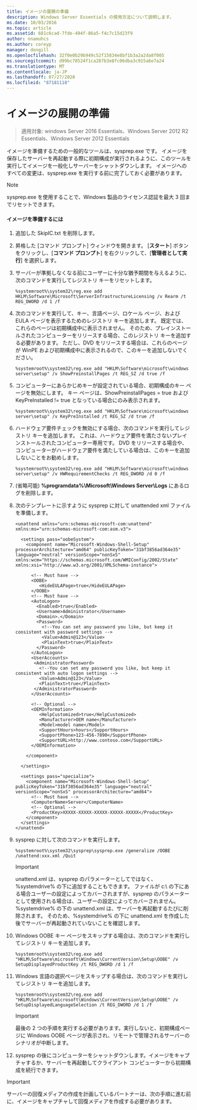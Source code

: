 ```yaml
---
title: イメージの展開の準備
description: Windows Server Essentials の使用方法について説明します。
ms.date: 10/03/2016
ms.topic: article
ms.assetid: 681c6cad-7fde-494f-86a5-f4c7c15d23f9
author: nnamuhcs
ms.author: coreyp
manager: dongill
ms.openlocfilehash: 32f0e0b29b949c52f15834e8bf1b3a2a2da8f005
ms.sourcegitcommit: d99bc78524f1ca287b3e8fc06dba3c915a6e7a24
ms.translationtype: MT
ms.contentlocale: ja-JP
ms.lasthandoff: 07/27/2020
ms.locfileid: "87181118"
---
```

# <a name="preparing-the-image-for-deployment"></a>イメージの展開の準備

>適用対象: windows Server 2016 Essentials、Windows Server 2012 R2 Essentials、Windows Server 2012 Essentials

イメージを準備するための一般的なツールは、sysprep.exe です。 イメージを保存したサーバーを再起動する際に初期構成が実行されるように、このツールを実行してイメージを一般化しサーバーをシャットダウンします。 イメージへのすべての変更は、sysprep.exe を実行する前に完了しておく必要があります。

> [!NOTE]
>  sysprep.exe を使用することで、Windows 製品のライセンス認証を最大 3 回までリセットできます。

#### <a name="to-prepare-the-image"></a>イメージを準備するには

1.  追加した SkipIC.txt を削除します。

2.  昇格した [コマンド プロンプト] ウィンドウを開きます。 [**スタート**] ボタンをクリックし、[**コマンド プロンプト**] を右クリックして、[**管理者として実行**] を選択します。

3.  サーバーが準拠しなくなる前にユーザーに十分な猶予期間を与えるように、次のコマンドを実行してレジストリ キーをリセットします。

    ```
    %systemroot%\system32\reg.exe add HKLM\Software\Microsoft\ServerInfrastructureLicensing /v Rearm /t REG_DWORD /d 1 /f
    ```

4.  次のコマンドを実行して、キー、言語ページ、ロケール ページ、および EULA ページを表示するためのレジストリ キーを追加します。 既定では、これらのページは初期構成中に表示されません。 そのため、プレインストールされたコンピューターをリリースする場合、このレジストリ キーを追加する必要があります。 ただし、DVD をリリースする場合は、これらのページが WinPE および初期構成中に表示されるので、このキーを追加しないでください。

    ```
    %systemroot%\system32\reg.exe add "HKLM\Software\microsoft\windows server\setup" /v ShowPreinstallPages /t REG_SZ /d true /f
    ```

5.  コンピューターにあらかじめキーが設定されている場合、初期構成のキー ページを無効にします。 キー ページは、ShowPreinstallPages = true および KeyPreInstalled != true となっている場合にのみ表示されます。

    ```
    %systemroot%\system32\reg.exe add "HKLM\Software\microsoft\windows server\setup" /v KeyPreInstalled /t REG_SZ /d true /f
    ```

6.  ハードウェア要件チェックを無効にする場合、次のコマンドを実行してレジストリ キーを追加します。 これは、ハードウェア要件を満たさないプレインストールされたコンピューター専用です。 DVD をリリースする場合や、コンピューターがハードウェア要件を満たしている場合は、このキーを追加しないことをお勧めします。

    ```
    %systemroot%\system32\reg.exe add "HKLM\Software\microsoft\windows server\setup" /v HWRequirementChecks /t REG_DWORD /d 0 /f
    ```

7.  (省略可能) **%programdata%\Microsoft\Windows Server\Logs** にあるログを削除します。

8.  次のテンプレートに示すように sysprep に対して unattended xml ファイルを準備します。

    ```
    <unattend xmlns="urn:schemas-microsoft-com:unattend" xmlns:ms="urn:schemas-microsoft-com:asm.v3">

      <settings pass="oobeSystem">
        <component name="Microsoft-Windows-Shell-Setup" processorArchitecture="amd64" publicKeyToken="31bf3856ad364e35" language="neutral" versionScope="nonSxS" xmlns:wcm="https://schemas.microsoft.com/WMIConfig/2002/State" xmlns:xsi="http://www.w3.org/2001/XMLSchema-instance">

          <!-- Must have -->
          <OOBE>
             <HideEULAPage>true</HideEULAPage>
          </OOBE>
          <!-- Must have -->
          <AutoLogon>
            <Enabled>true</Enabled>
            <Username>Administrator</Username>
            <Domain>.</Domain>
            <Password>
              <!--You can set any password you like, but keep it consistent with password settings -->
              <Value>Admin@123</Value>
              <PlainText>true</PlainText>
            </Password>
          </AutoLogon>
          <UserAccounts>
           <AdministratorPassword>
             <!--You can set any password you like, but keep it consistent with auto logon settings -->
             <Value>Admin@123</Value>
             <PlainText>true</PlainText>
           </AdministratorPassword>
          </UserAccounts>

          <!-- Optional -->
          <OEMInformation>
             <HelpCustomized>true</HelpCustomized>
             <Manufacturer>OEM name</Manufacturer>
             <Model>model name</Model>
             <SupportHours>hours</SupportHours>
             <SupportPhone>123-456-7890</SupportPhone>
             <SupportURL>http://www.contoso.com</SupportURL>
          </OEMInformation>

        </component>

      </settings>

      <settings pass="specialize">
        <component name="Microsoft-Windows-Shell-Setup" publicKeyToken="31bf3856ad364e35" language="neutral" versionScope="nonSxS" processorArchitecture="amd64">
          <!-- Must have -->
          <ComputerName>Server</ComputerName>
          <!-- Optional -->
          <ProductKey>XXXXX-XXXXX-XXXXX-XXXXX-XXXXX</ProductKey>
        </component>
      </settings>
    </unattend>
    ```

9. sysprep に対して次のコマンドを実行します。

    ```
    %systemroot%\system32\sysprep\sysprep.exe /generalize /OOBE /unattend:xxx.xml /Quit
    ```

    > [!IMPORTANT]
    >  unattend.xml は、sysprep のパラメーターとしてではなく、%systemdrive% の下に追加することもできます。 ファイルが c:\ の下にある場合ユーザーの設定によってカバーされますが、sysprep のパラメーターとして使用される場合は、ユーザーの設定によってカバーされません。 %systemdrive% の下の unattend.xml は、サーバーを再起動するたびに削除されます。 そのため、%systemdrive% の下に unattend.xml を作成した後でサーバーが再起動されていないことを確認します。

10. Windows OOBE キー ページをスキップする場合は、次のコマンドを実行してレジストリ キーを追加します。

    ```
    %systemroot%\system32\reg.exe add "HKLM\Software\microsoft\Windows\CurrentVersion\Setup\OOBE" /v SetupDisplayedProductKey /t REG_DWORD /d 1 /f
    ```

11. Windows 言語の選択ページをスキップする場合は、次のコマンドを実行してレジストリ キーを追加します。

    ```
    %systemroot%\system32\reg.exe add "HKLM\Software\microsoft\Windows\CurrentVersion\Setup\OOBE" /v SetupDisplayedLanguageSelection /t REG_DWORD /d 1 /f
    ```

    > [!IMPORTANT]
    >  最後の 2 つの手順を実行する必要があります。実行しないと、初期構成ページに Windows OOBE ページが表示され、リモートで管理されるサーバーのシナリオが中断します。

12. sysprep の後にコンピューターをシャットダウンします。イメージをキャプチャするか、サーバーを再起動してクライアント コンピューターから初期構成を続行できます。

> [!IMPORTANT]
>  サーバーの回復メディアの作成を計画しているパートナーは、次の手順に進む前に、イメージをキャプチャして回復メディアを作成する必要があります。